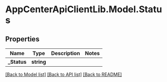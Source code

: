 # AppCenterApiClientLib.Model.Status
## Properties

Name | Type | Description | Notes
------------ | ------------- | ------------- | -------------
**_Status** | **string** |  | 

[[Back to Model list]](../README.md#documentation-for-models) [[Back to API list]](../README.md#documentation-for-api-endpoints) [[Back to README]](../README.md)

